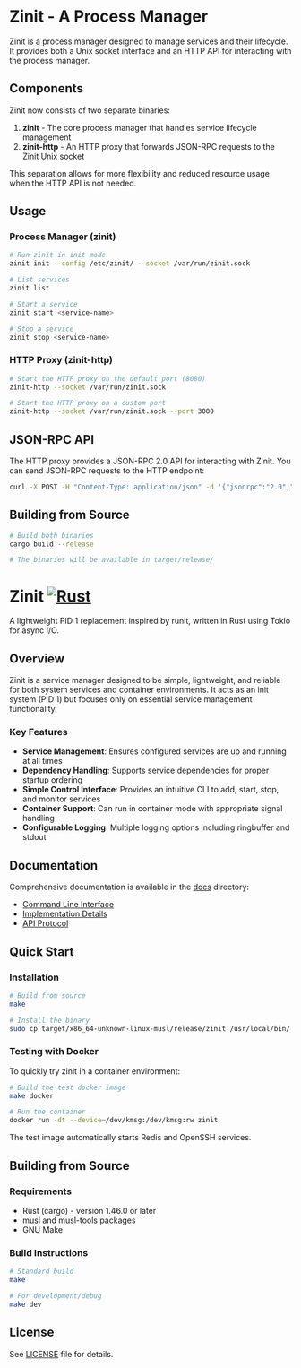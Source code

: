 # Zinit - A Process Manager

Zinit is a process manager designed to manage services and their lifecycle. It provides both a Unix socket interface and an HTTP API for interacting with the process manager.

## Components

Zinit now consists of two separate binaries:

1. **zinit** - The core process manager that handles service lifecycle management
2. **zinit-http** - An HTTP proxy that forwards JSON-RPC requests to the Zinit Unix socket

This separation allows for more flexibility and reduced resource usage when the HTTP API is not needed.

## Usage

### Process Manager (zinit)

```bash
# Run zinit in init mode
zinit init --config /etc/zinit/ --socket /var/run/zinit.sock

# List services
zinit list

# Start a service
zinit start <service-name>

# Stop a service
zinit stop <service-name>
```

### HTTP Proxy (zinit-http)

```bash
# Start the HTTP proxy on the default port (8080)
zinit-http --socket /var/run/zinit.sock

# Start the HTTP proxy on a custom port
zinit-http --socket /var/run/zinit.sock --port 3000
```

## JSON-RPC API

The HTTP proxy provides a JSON-RPC 2.0 API for interacting with Zinit. You can send JSON-RPC requests to the HTTP endpoint:

```bash
curl -X POST -H "Content-Type: application/json" -d '{"jsonrpc":"2.0","id":1,"method":"service.list","params":{}}' http://localhost:8080/
```

## Building from Source

```bash
# Build both binaries
cargo build --release

# The binaries will be available in target/release/
```

# Zinit [![Rust](https://github.com/threefoldtech/zinit/actions/workflows/rust.yml/badge.svg)](https://github.com/threefoldtech/zinit/actions/workflows/rust.yml)

A lightweight PID 1 replacement inspired by runit, written in Rust using Tokio for async I/O.

## Overview

Zinit is a service manager designed to be simple, lightweight, and reliable for both system services and container environments. It acts as an init system (PID 1) but focuses only on essential service management functionality.

### Key Features

- **Service Management**: Ensures configured services are up and running at all times
- **Dependency Handling**: Supports service dependencies for proper startup ordering
- **Simple Control Interface**: Provides an intuitive CLI to add, start, stop, and monitor services
- **Container Support**: Can run in container mode with appropriate signal handling
- **Configurable Logging**: Multiple logging options including ringbuffer and stdout

## Documentation

Comprehensive documentation is available in the [docs](docs) directory:

- [Command Line Interface](docs/README.md)
- [Implementation Details](docs/implementation.md)
- [API Protocol](docs/protocol.md)

## Quick Start

### Installation

```bash
# Build from source
make

# Install the binary
sudo cp target/x86_64-unknown-linux-musl/release/zinit /usr/local/bin/
```

### Testing with Docker

To quickly try zinit in a container environment:

```bash
# Build the test docker image
make docker

# Run the container
docker run -dt --device=/dev/kmsg:/dev/kmsg:rw zinit
```

The test image automatically starts Redis and OpenSSH services.

## Building from Source

### Requirements

- Rust (cargo) - version 1.46.0 or later
- musl and musl-tools packages
- GNU Make

### Build Instructions

```bash
# Standard build
make

# For development/debug
make dev
```

## License

See [LICENSE](LICENSE) file for details.
